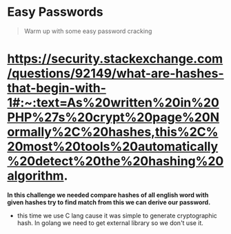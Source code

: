 # Easy Passwords
> Warm up with some easy password cracking
> 

# https://security.stackexchange.com/questions/92149/what-are-hashes-that-begin-with-1#:~:text=As%20written%20in%20PHP%27s%20crypt%20page%20Normally%2C%20hashes,this%2C%20most%20tools%20automatically%20detect%20the%20hashing%20algorithm.
**In this challenge we needed compare hashes of all english word with given hashes try to find match from this we can derive our password.**
- this time we use C lang cause it was simple to generate cryptographic hash. In golang we need to get external library so we don't use it.